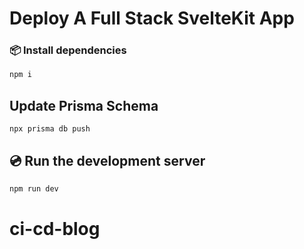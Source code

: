 # Deploy A Full Stack SvelteKit App

### 📦️ Install dependencies

```sh
npm i
```

## Update Prisma Schema

```
npx prisma db push
```

## 💿️ Run the development server

```sh
npm run dev
```
# ci-cd-blog
